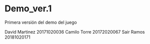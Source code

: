 # Demo_ver.1
Primera versión del demo del juego

David Martinez 20171020036
Camilo Torre 20172020067
Sair Ramos 20181020171
